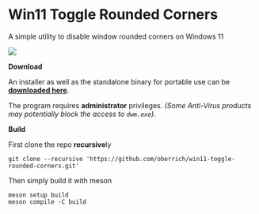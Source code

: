 # Win11 Toggle Rounded Corners
A simple utility to disable window rounded corners on Windows 11

<img src="https://i.imgur.com/5HIQf7n.png">  

**Download**

An installer as well as the standalone binary for portable use can be [**downloaded here**](https://github.com/oberrich/win11-toggle-rounded-corners/releases).

The program requires **administrator** privileges. *(Some Anti-Virus products may potentially block the access to `dwm.exe`)*. 

**Build**

First clone the repo **recursive**ly
```
git clone --recursive 'https://github.com/oberrich/win11-toggle-rounded-corners.git'
```

Then simply build it with meson
```
meson setup build
meson compile -C build
```

